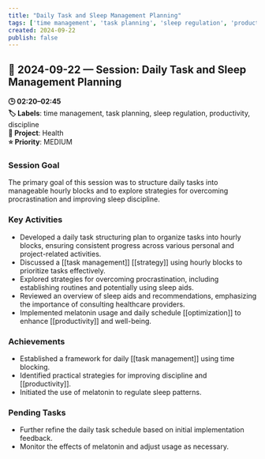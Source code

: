 ```yaml
---
title: "Daily Task and Sleep Management Planning"
tags: ['time management', 'task planning', 'sleep regulation', 'productivity', 'discipline']
created: 2024-09-22
publish: false
---
```


## 📅 2024-09-22 — Session: Daily Task and Sleep Management Planning

**🕒 02:20–02:45**  
**🏷️ Labels**: time management, task planning, sleep regulation, productivity, discipline  
**📂 Project**: Health  
**⭐ Priority**: MEDIUM  


### Session Goal
The primary goal of this session was to structure daily tasks into manageable hourly blocks and to explore strategies for overcoming procrastination and improving sleep discipline.

### Key Activities
- Developed a daily task structuring plan to organize tasks into hourly blocks, ensuring consistent progress across various personal and project-related activities.
- Discussed a [[task management]] [[strategy]] using hourly blocks to prioritize tasks effectively.
- Explored strategies for overcoming procrastination, including establishing routines and potentially using sleep aids.
- Reviewed an overview of sleep aids and recommendations, emphasizing the importance of consulting healthcare providers.
- Implemented melatonin usage and daily schedule [[optimization]] to enhance [[productivity]] and well-being.

### Achievements
- Established a framework for daily [[task management]] using time blocking.
- Identified practical strategies for improving discipline and [[productivity]].
- Initiated the use of melatonin to regulate sleep patterns.

### Pending Tasks
- Further refine the daily task schedule based on initial implementation feedback.
- Monitor the effects of melatonin and adjust usage as necessary.
